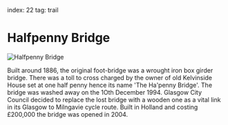 index: 22
tag: trail

# Halfpenny Bridge

![Halfpenny Bridge](image:halfpenny-bridge.jpg)

Built around 1886, the original foot-bridge was a
wrought iron box girder bridge. There was a toll to cross
charged by the owner of old Kelvinside House set at
one half penny hence its name 'The Ha'penny Bridge'.
The bridge was washed away on the 1Oth December
1994. Glasgow City Council decided to replace the lost
bridge with a wooden one as a vital link in its Glasgow to
Milngavie cycle route. Built in Holland and costing
£200,000 the bridge was opened in 2004.
